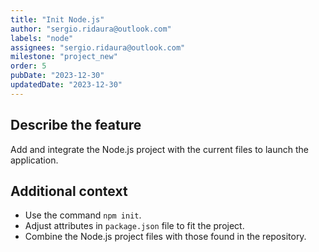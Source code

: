 ```yaml
---
title: "Init Node.js"
author: "sergio.ridaura@outlook.com"
labels: "node"
assignees: "sergio.ridaura@outlook.com"
milestone: "project_new"
order: 5
pubDate: "2023-12-30"
updatedDate: "2023-12-30"
---
```


## Describe the feature

Add and integrate the Node.js project with the current files to launch the application.

## Additional context

- Use the command `npm init`.
- Adjust attributes in `package.json` file to fit the project.
- Combine the Node.js project files with those found in the repository.
